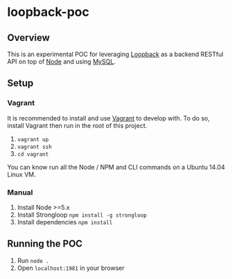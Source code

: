 # loopback-poc

## Overview
This is an experimental POC for leveraging [Loopback][] as a backend RESTful API on top of [Node][] and using [MySQL][].

[Loopback]: http://loopback.io/
[Node]: https://nodejs.org/en/
[MySQL]: http://dev.mysql.com/downloads/

## Setup
### Vagrant
It is recommended to install and use [Vagrant][] to develop with.  To do so, install Vagrant then run  in the
root of this project.

1. `vagrant up`
2. `vagrant ssh`
3. `cd vagrant`

You can know run all the Node / NPM and CLI commands on a Ubuntu 14.04 Linux VM.

[Vagrant]: https://www.vagrantup.com/

### Manual
1. Install Node >=5.x
2. Install Strongloop `npm install -g strongloop`
3. Install dependencies `npm install`

## Running the POC
1. Run `node .`
2. Open `localhost:1981` in your browser
